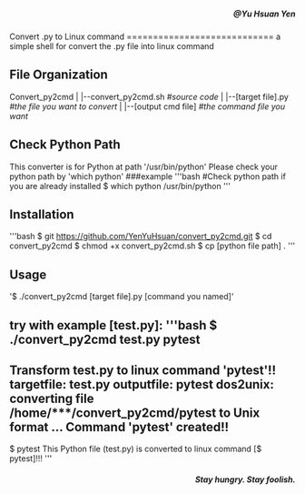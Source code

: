 <h5 align="right">@Yu Hsuan Yen</h5>
Convert .py to Linux command
============================
a simple shell for convert the .py file into linux command

File Organization
-----------------
Convert_py2cmd
|
|--convert_py2cmd.sh *#source code*
|
|--\[target file\].py *#the file you want to convert*
|
|--\[output cmd file\]  *#the command file you want*

Check Python Path
------------
This converter is for Python at path '/usr/bin/python'
Please check your python path by 'which python'
###example
'''bash
#Check python path if you are already installed
$ which python
/usr/bin/python
'''

Installation
------------
'''bash
$ git https://github.com/YenYuHsuan/convert_py2cmd.git
$ cd convert_py2cmd
$ chmod +x convert_py2cmd.sh
$ cp [python file path] .
'''

Usage
-----
'$ ./convert_py2cmd \[target file\].py \[command you named\]'

try with example [test.py]:
'''bash
$ ./convert_py2cmd test.py pytest
--------------------------------------------------------
Transform test.py to linux command 'pytest'!!
targetfile: test.py
outputfile: pytest
dos2unix: converting file /home/***/convert_py2cmd/pytest to Unix format ...
Command 'pytest' created!!
--------------------------------------------------------
$ pytest
This Python file (test.py) is converted to linux command [$ pytest]!!!
'''

<h5 align="right">Stay hungry. Stay foolish.</h5>


